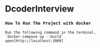 # DcoderInterview

### `How To Run The Project with docker `
    Run the following command in the terminal,
    `docker-compose up --build`
    open[http://localhost:3000]
    
